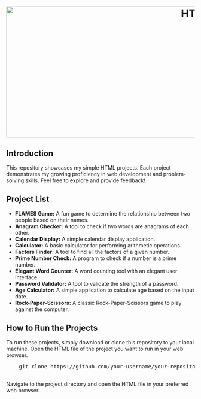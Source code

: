  <h2></h2>
 <h1 align="center"> <img src="https://cdn.hackr.io/uploads/posts/large/15925654385a8PArotT5.png" alt="HTML" width="1000" height="350"/></h1>
  <h2>Introduction</h2>
  <p>This repository showcases my simple HTML projects. Each project demonstrates my growing proficiency in web development and problem-solving skills. Feel free to explore and provide feedback!</p>

  <h2>Project List</h2>
    <ul>
        <li><strong>FLAMES Game:</strong> A fun game to determine the relationship between two people based on their names.</li>
        <li><strong>Anagram Checker:</strong> A tool to check if two words are anagrams of each other.</li>
        <li><strong>Calendar Display:</strong> A simple calendar display application.</li>
        <li><strong>Calculator:</strong> A basic calculator for performing arithmetic operations.</li>
        <li><strong>Factors Finder:</strong> A tool to find all the factors of a given number.</li>
        <li><strong>Prime Number Check:</strong> A program to check if a number is a prime number.</li>
        <li><strong>Elegant Word Counter:</strong> A word counting tool with an elegant user interface.</li>
        <li><strong>Password Validator:</strong> A tool to validate the strength of a password.</li>
        <li><strong>Age Calculator:</strong> A simple application to calculate age based on the input date.</li>
        <li><strong>Rock-Paper-Scissors:</strong> A classic Rock-Paper-Scissors game to play against the computer.</li>
    </ul>

  <h2>How to Run the Projects</h2>
    <p>To run these projects, simply download or clone this repository to your local machine. Open the HTML file of the project you want to run in your web browser.</p>
    <pre>
    git clone https://github.com/your-username/your-repository.git
    </pre>
    <p>Navigate to the project directory and open the HTML file in your preferred web browser.</p>

 

